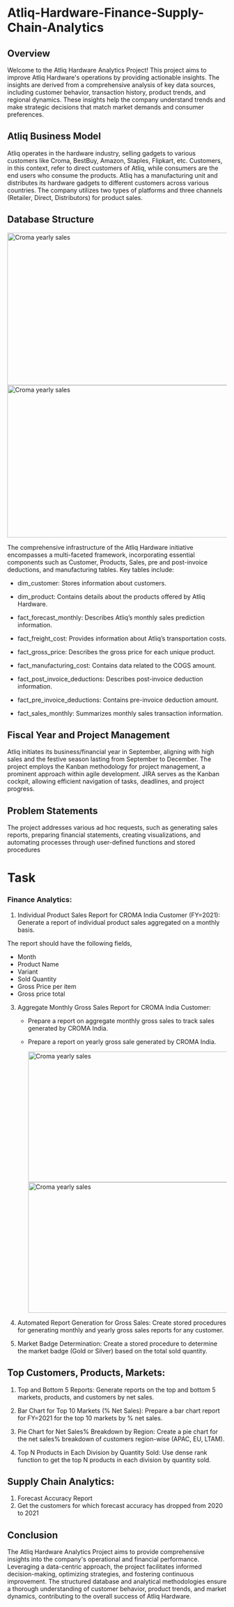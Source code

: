 # Atliq-Hardware-Finance-Supply-Chain-Analytics

## Overview


Welcome to the Atliq Hardware Analytics Project! This project aims to improve Atliq Hardware's operations by providing actionable insights. The insights are derived from a comprehensive analysis of key data sources, including customer behavior, transaction history, product trends, and regional dynamics. These insights help the company understand trends and make strategic decisions that match market demands and consumer preferences.

## Atliq Business Model


Atliq operates in the hardware industry, selling gadgets to various customers like Croma, BestBuy, Amazon, Staples, Flipkart, etc. Customers, in this context, refer to direct customers of Atliq, while consumers are the end users who consume the products. Atliq has a manufacturing unit and distributes its hardware gadgets to different customers across various countries. The company utilizes two types of platforms and three channels (Retailer, Direct, Distributors) for product sales.




## Database Structure


 <img src="https://github.com/sahooraghunath/Atliq-Hardware-Finance-Supply-Chain-Analytics-Using-MySQL/assets/119792506/34a8956b-d352-441a-8687-35f41b6efb22.png" alt="Croma yearly sales" height="350" width="600">


 <img src="https://github.com/sahooraghunath/Atliq-Hardware-Finance-Supply-Chain-Analytics-Using-MySQL/assets/119792506/87b97ea4-2542-46d6-b1e6-338d916c7529.png" alt="Croma yearly sales" height="350" width="600">


The comprehensive infrastructure of the Atliq Hardware initiative encompasses a multi-faceted framework, incorporating essential components such as Customer, Products, Sales, pre and post-invoice deductions, and manufacturing tables. Key tables include:

* dim_customer: Stores information about customers.

* dim_product: Contains details about the products offered by Atliq Hardware.

* fact_forecast_monthly: Describes Atliq’s monthly sales prediction information.

* fact_freight_cost: Provides information about Atliq’s transportation costs.

* fact_gross_price: Describes the gross price for each unique product.

* fact_manufacturing_cost: Contains data related to the COGS amount.

* fact_post_invoice_deductions: Describes post-invoice deduction information.

* fact_pre_invoice_deductions: Contains pre-invoice deduction amount.

* fact_sales_monthly: Summarizes monthly sales transaction information.

## Fiscal Year and Project Management
Atliq initiates its business/financial year in September, aligning with high sales and the festive season lasting from September to December. The project employs the Kanban methodology for project management, a prominent approach within agile development. JIRA serves as the Kanban cockpit, allowing efficient navigation of tasks, deadlines, and project progress.

## Problem Statements


The project addresses various ad hoc requests, such as generating sales reports, preparing financial statements, creating visualizations, and automating processes through user-defined functions and stored procedures

# Task


### Finance Analytics:

1. Individual Product Sales Report for CROMA India Customer (FY=2021): Generate a report of individual product sales aggregated on a monthly basis.
   
  The report should have the following fields,
  *	Month
  *	Product Name
  *	Variant
  *	Sold Quantity
  *	Gross Price per item
  *	Gross price total


3. Aggregate Monthly Gross Sales Report for CROMA India Customer:
   * Prepare a report on aggregate monthly gross sales to track sales generated by CROMA India.
   * Prepare a report on yearly gross sale generated by CROMA India.


     <img src="https://github.com/Raghunaths834/Atliq-Hardware-Finance-Supply-Chain-Analytics/assets/119792506/ff977695-7324-4602-b624-00b1f8a03256.png" alt="Croma yearly sales" height="300" width="600">

     <img src="https://github.com/Raghunaths834/Atliq-Hardware-Finance-Supply-Chain-Analytics/assets/119792506/2ae3b58f-1e9c-407d-879a-1117fce23617.png" alt="Croma yearly sales" height="300" width="600">




    



5. Automated Report Generation for Gross Sales: Create stored procedures for generating monthly and yearly gross sales reports for any customer.
       
6. Market Badge Determination: Create a stored procedure to determine the market badge (Gold or Silver) based on the total sold quantity.

## Top Customers, Products, Markets:

1. Top and Bottom 5 Reports: Generate reports on the top and bottom 5 markets, products, and customers by net sales.

2. Bar Chart for Top 10 Markets (% Net Sales): Prepare a bar chart report for FY=2021 for the top 10 markets by % net sales.

3. Pie Chart for Net Sales% Breakdown by Region: Create a pie chart for the net sales% breakdown of customers region-wise (APAC, EU, LTAM).

4. Top N Products in Each Division by Quantity Sold: Use dense rank function to get the top N products in each division by quantity sold.

## Supply Chain Analytics:
1. Forecast Accuracy Report
2. Get the customers for which forecast accuracy has dropped from 2020 to 2021
## Conclusion
The Atliq Hardware Analytics Project aims to provide comprehensive insights into the company's operational and financial performance. Leveraging a data-centric approach, the project facilitates informed decision-making, optimizing strategies, and fostering continuous improvement. The structured database and analytical methodologies ensure a thorough understanding of customer behavior, product trends, and market dynamics, contributing to the overall success of Atliq Hardware.
